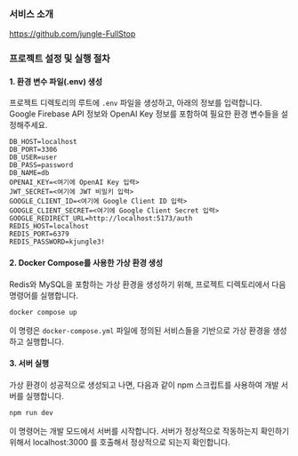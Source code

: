 ### 서비스 소개
https://github.com/jungle-FullStop

### 프로젝트 설정 및 실행 절차

#### 1. 환경 변수 파일(.env) 생성

프로젝트 디렉토리의 루트에 `.env` 파일을 생성하고, 아래의 정보를 입력합니다. Google Firebase API 정보와 OpenAI Key 정보를 포함하여 필요한 환경 변수들을 설정해주세요.

```
DB_HOST=localhost
DB_PORT=3306
DB_USER=user
DB_PASS=password
DB_NAME=db
OPENAI_KEY=<여기에 OpenAI Key 입력>
JWT_SECRET=<여기에 JWT 비밀키 입력>
GOOGLE_CLIENT_ID=<여기에 Google Client ID 입력>
GOOGLE_CLIENT_SECRET=<여기에 Google Client Secret 입력>
GOOGLE_REDIRECT_URL=http://localhost:5173/auth
REDIS_HOST=localhost
REDIS_PORT=6379
REDIS_PASSWORD=kjungle3!
```

#### 2. Docker Compose를 사용한 가상 환경 생성

Redis와 MySQL을 포함하는 가상 환경을 생성하기 위해, 프로젝트 디렉토리에서 다음 명령어를 실행합니다.

```bash
docker compose up
```

이 명령은 `docker-compose.yml` 파일에 정의된 서비스들을 기반으로 가상 환경을 생성하고 실행합니다.

#### 3. 서버 실행

가상 환경이 성공적으로 생성되고 나면, 다음과 같이 npm 스크립트를 사용하여 개발 서버를 실행합니다.

```bash
npm run dev
```

이 명령어는 개발 모드에서 서버를 시작합니다. 서버가 정상적으로 작동하는지 확인하기 위해서 localhost:3000 를 호출해서 정상적으로 되는지 확인합니다.

